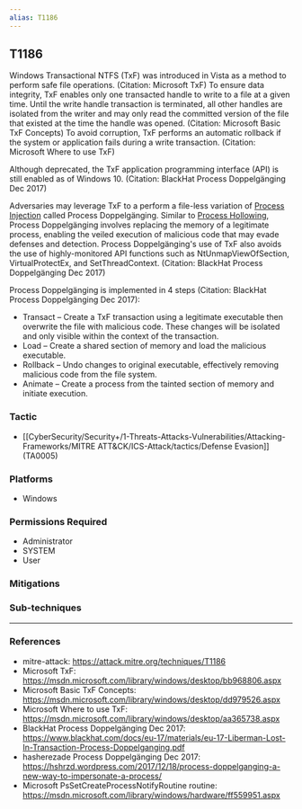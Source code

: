 ```yaml
---
alias: T1186
---
```


## T1186

Windows Transactional NTFS (TxF) was introduced in Vista as a method to perform safe file operations. (Citation: Microsoft TxF) To ensure data integrity, TxF enables only one transacted handle to write to a file at a given time. Until the write handle transaction is terminated, all other handles are isolated from the writer and may only read the committed version of the file that existed at the time the handle was opened. (Citation: Microsoft Basic TxF Concepts) To avoid corruption, TxF performs an automatic rollback if the system or application fails during a write transaction. (Citation: Microsoft Where to use TxF)

Although deprecated, the TxF application programming interface (API) is still enabled as of Windows 10. (Citation: BlackHat Process Doppelgänging Dec 2017)

Adversaries may leverage TxF to a perform a file-less variation of [Process Injection](https://attack.mitre.org/techniques/T1055) called Process Doppelgänging. Similar to [Process Hollowing](https://attack.mitre.org/techniques/T1093), Process Doppelgänging involves replacing the memory of a legitimate process, enabling the veiled execution of malicious code that may evade defenses and detection. Process Doppelgänging's use of TxF also avoids the use of highly-monitored API functions such as NtUnmapViewOfSection, VirtualProtectEx, and SetThreadContext. (Citation: BlackHat Process Doppelgänging Dec 2017)

Process Doppelgänging is implemented in 4 steps (Citation: BlackHat Process Doppelgänging Dec 2017):

* Transact – Create a TxF transaction using a legitimate executable then overwrite the file with malicious code. These changes will be isolated and only visible within the context of the transaction.
* Load – Create a shared section of memory and load the malicious executable.
* Rollback – Undo changes to original executable, effectively removing malicious code from the file system.
* Animate – Create a process from the tainted section of memory and initiate execution.


### Tactic
- [[CyberSecurity/Security+/1-Threats-Attacks-Vulnerabilities/Attacking-Frameworks/MITRE ATT&CK/ICS-Attack/tactics/Defense Evasion]] (TA0005)

### Platforms
- Windows

### Permissions Required
- Administrator
- SYSTEM
- User

### Mitigations

### Sub-techniques


---
### References

- mitre-attack: https://attack.mitre.org/techniques/T1186
- Microsoft TxF: https://msdn.microsoft.com/library/windows/desktop/bb968806.aspx
- Microsoft Basic TxF Concepts: https://msdn.microsoft.com/library/windows/desktop/dd979526.aspx
- Microsoft Where to use TxF: https://msdn.microsoft.com/library/windows/desktop/aa365738.aspx
- BlackHat Process Doppelgänging Dec 2017: https://www.blackhat.com/docs/eu-17/materials/eu-17-Liberman-Lost-In-Transaction-Process-Doppelganging.pdf
- hasherezade Process Doppelgänging Dec 2017: https://hshrzd.wordpress.com/2017/12/18/process-doppelganging-a-new-way-to-impersonate-a-process/
- Microsoft PsSetCreateProcessNotifyRoutine routine: https://msdn.microsoft.com/library/windows/hardware/ff559951.aspx
